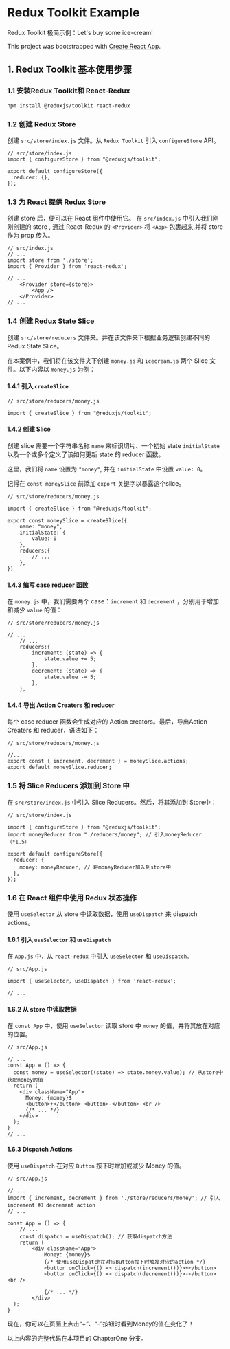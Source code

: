 # Redux Toolkit Example

Redux Toolkit 极简示例：Let's buy some ice-cream!

This project was bootstrapped with [Create React App](https://github.com/facebook/create-react-app).

## 1. Redux Toolkit 基本使用步骤

### 1.1 安装Redux Toolkit和 React-Redux

```npm install @reduxjs/toolkit react-redux```

### 1.2 创建 Redux Store

创建 `src/store/index.js` 文件。从 `Redux Toolkit` 引入 `configureStore` API。

```
// src/store/index.js
import { configureStore } from "@reduxjs/toolkit";

export default configureStore({
  reducer: {},
});
```

### 1.3 为 React 提供 Redux Store

创建 store 后，便可以在 React 组件中使用它。 在 `src/index.js` 中引入我们刚刚创建的 store , 通过 React-Redux 的 `<Provider>` 将 `<App>` 包裹起来,并将 store 作为 prop 传入。

```
// src/index.js
// ...
import store from './store';
import { Provider } from 'react-redux';

// ...
    <Provider store={store}>
        <App />
    </Provider>
// ...
```

### 1.4 创建 Redux State Slice

创建 `src/store/reducers` 文件夹。并在该文件夹下根据业务逻辑创建不同的 Redux State Slice。

在本案例中，我们将在该文件夹下创建 `money.js` 和 `icecream.js` 两个 Slice 文件。以下内容以 `money.js` 为例：

#### 1.4.1 引入 `createSlice`

```
// src/store/reducers/money.js

import { createSlice } from "@reduxjs/toolkit";
```

#### 1.4.2 创建 Slice

创建 slice 需要一个字符串名称 `name` 来标识切片、一个初始 state `initialState` 以及一个或多个定义了该如何更新 state 的 reducer 函数。

这里，我们将 `name` 设置为 `"money"`, 并在 `initialState` 中设置 `value: 0`。

记得在 `const moneySlice` 前添加 `export` 关键字以暴露这个slice。 

```
// src/store/reducers/money.js

import { createSlice } from "@reduxjs/toolkit";

export const moneySlice = createSlice({
    name: "money",
    initialState: {
        value: 0
    },
    reducers:{
        // ...
    },
})
```

#### 1.4.3 编写 case reducer 函数
在 `money.js` 中，我们需要两个 case：`increment` 和 `decrement` ，分别用于增加和减少 `value` 的值：

```
// src/store/reducers/money.js

// ...
    // ...
    reducers:{
        increment: (state) => {
            state.value += 5;
        },
        decrement: (state) => {
            state.value -= 5;
        },
    },
```

#### 1.4.4 导出 Action Creaters 和 reducer

每个 case reducer 函数会生成对应的 Action creators。最后，导出Action Creaters 和 reducer，语法如下：

```
// src/store/reducers/money.js

//...
export const { increment, decrement } = moneySlice.actions;
export default moneySlice.reducer;
```

### 1.5 将 Slice Reducers 添加到 Store 中

在 `src/store/index.js` 中引入 Slice Reducers。然后，将其添加到 Store中：

```
// src/store/index.js

import { configureStore } from "@reduxjs/toolkit";
import moneyReducer from "./reducers/money"; // 引入moneyReducer （*1.5）

export default configureStore({
  reducer: {
    money: moneyReducer, // 将moneyReducer加入到store中
  },
});
```

### 1.6 在 React 组件中使用 Redux 状态操作

使用 `useSelector` 从 store 中读取数据，使用 `useDispatch` 来 dispatch actions。

#### 1.6.1 引入 `useSelector` 和 `useDispatch`
在 `App.js` 中，从 `react-redux` 中引入 `useSelector` 和 `useDispatch`。

```
// src/App.js

import { useSelector, useDispatch } from 'react-redux';

// ...
```

#### 1.6.2 从 store 中读取数据

在 `const App` 中，使用 `useSelector` 读取 store 中 `money` 的值，并将其放在对应的位置。

```
// src/App.js

// ...
const App = () => {
  const money = useSelector((state) => state.money.value); // 从store中获取money的值
  return (
    <div className="App">
      Money: {money}$ 
      <button>+</button> <button>-</button> <br />
      {/* ... */}
    </div>
  );
}
// ...
```

#### 1.6.3 Dispatch Actions

使用 `useDispatch` 在对应 `Button` 按下时增加或减少 Money 的值。

```
// src/App.js

// ...
import { increment, decrement } from './store/reducers/money'; // 引入 increment 和 decrement action
// ...

const App = () => {
    // ...
    const dispatch = useDispatch(); // 获取dispatch方法 
    return (
        <div className="App">
            Money: {money}$
            {/* 使用useDispatch在对应Button按下时触发对应的action */}
            <button onClick={() => dispatch(increment())}>+</button>
            <button onClick={() => dispatch(decrement())}>-</button> <br />

            {/* ... */}
        </div>
  );
}
```

现在，你可以在页面上点击“+”、“-”按钮时看到Money的值在变化了！

以上内容的完整代码在本项目的 ChapterOne 分支。

